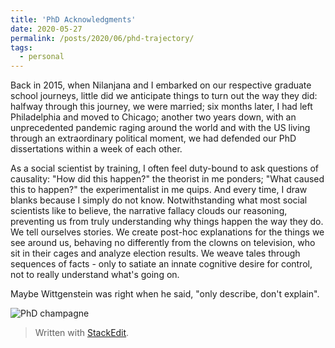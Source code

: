 ```yaml
---
title: 'PhD Acknowledgments'
date: 2020-05-27
permalink: /posts/2020/06/phd-trajectory/
tags:
  - personal
---
```

Back in 2015, when Nilanjana and I embarked on our respective graduate school journeys, little did we anticipate things to turn out the way they did: halfway through this journey, we were married; six months later, I had left Philadelphia and moved to Chicago; another two years down, with an unprecedented pandemic raging around the world and with the US living through an extraordinary political moment, we had defended our PhD dissertations within a week of each other.

As a social scientist by training, I often feel duty-bound to ask questions of causality: "How did this happen?" the theorist in me ponders; "What caused this to happen?" the experimentalist in me quips. And every time, I draw blanks because I simply do not know. Notwithstanding what most social scientists like to believe, the narrative fallacy clouds our reasoning, preventing us from truly understanding why things happen the way they do. We tell ourselves stories. We create post-hoc explanations for the things we see around us, behaving no differently from the clowns on television, who sit in their cages and analyze election results. We weave tales through sequences of facts - only to satiate an innate cognitive desire for control, not to really understand what's going on.

Maybe Wittgenstein was right when he said, "only describe, don't explain".

![PhD champagne](https://www.subhayan.com/files/images/phd-champagne.jpg)

> Written with [StackEdit](https://stackedit.io/).
<!--stackedit_data:
eyJoaXN0b3J5IjpbLTEwMTY4NzgxNDYsLTEwMTY4NzgxNDYsLT
ExMzUxOTI1NzBdfQ==
-->